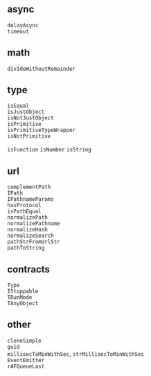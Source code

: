 ## async

`delayAsync`  
`timeout`

## math

`divideWithoutRemainder`

## type

`isEqual`  
`isJustObject`  
`isNotJustObject`  
`isPrimitive`  
`isPrimitiveTypeWrapper`  
`isNotPrimitive`

`isFunction`
`isNumber`
`isString`

## url

`complementPath`  
`IPath`  
`IPathnameParams`  
`hasProtocol`  
`isPathEqual`  
`normalizePath`  
`normalizePathname`  
`normalizeHash`  
`normalizeSearch`  
`pathStrFromUrlStr`  
`pathToString`

## contracts

`Type`  
`IStoppable`  
`TRunMode`  
`TAnyObject`

## other

`cloneSimple`  
`guid`  
`millisecToMinWithSec`, `strMillisecToMinWithSec`  
`EventEmitter`  
`rAFQueueLast`
